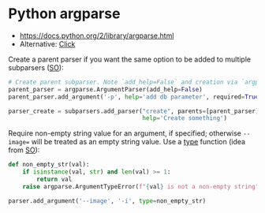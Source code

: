 # Python argparse

* <https://docs.python.org/2/library/argparse.html>
* Alternative: [Click](https://click.palletsprojects.com/en/7.x/)

Create a parent parser if you want the same option to be added to multiple subparsers ([SO](https://stackoverflow.com/a/56595689/125246)):

```python
# Create parent subparser. Note `add_help=False` and creation via `argparse.`
parent_parser = argparse.ArgumentParser(add_help=False)
parent_parser.add_argument('-p', help='add db parameter', required=True)

parser_create = subparsers.add_parser("create", parents=[parent_parser],
                                      help='Create something')
```

Require non-empty string value for an argument, if specified; otherwise `--image=` will be treated as an empty string value.  Use a [type](https://docs.python.org/3/library/argparse.html#type) function (idea from [SO](https://stackoverflow.com/a/55063765/125246)):

```python
def non_empty_str(val):
    if isinstance(val, str) and len(val) >= 1:
        return val
    raise argparse.ArgumentTypeError(f"{val} is not a non-empty string")

parser.add_argument('--image', '-i', type=non_empty_str)
```